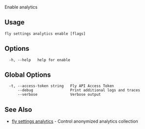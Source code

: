 Enable analytics

## Usage
~~~
fly settings analytics enable [flags]
~~~

## Options

~~~
  -h, --help   help for enable
~~~

## Global Options

~~~
  -t, --access-token string   Fly API Access Token
      --debug                 Print additional logs and traces
      --verbose               Verbose output
~~~

## See Also

* [fly settings analytics](/docs/flyctl/fly-settings-analytics/)	 - Control anonymized analytics collection

